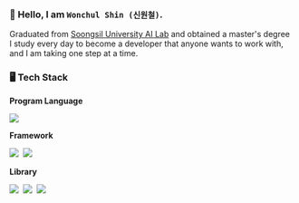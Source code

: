 ### 👋 Hello, I am `Wonchul Shin (신원철)`.

Graduated from [Soongsil University AI Lab](http://ailab.ssu.ac.kr/rb/) and obtained a master's degree  
I study every day to become a developer that anyone wants to work with, and I am taking one step at a time.

### 🖥 Tech Stack  

**Program Language**  
<p><img src="https://img.shields.io/badge/-Python3-green?style=flat&logo=Python&logoColor=3776AB"/></p>

**Framework**    
<p><img src="https://img.shields.io/badge/-Pytorch-green?style=flat&logo=Pytorch&logoColor=EE4C2C"/>&nbsp;&nbsp;<img src="https://img.shields.io/badge/-TensorFlow-gray?style=flat&logo=TensorFlow&logoColor=FF6F00"/></p>


**Library**    
<p><img src="https://img.shields.io/badge/-Numpy-orange?style=flat&logo=Numpy&logoColor=013243"/>&nbsp;&nbsp;<img src="https://img.shields.io/badge/-Pandas-red?style=flat&logo=Pandas&logoColor=150458"/>&nbsp;&nbsp;<img src="https://img.shields.io/badge/-Scikit learn-blue?style=flat&logo=scikit-learn&logoColor=F7931E"/></p>